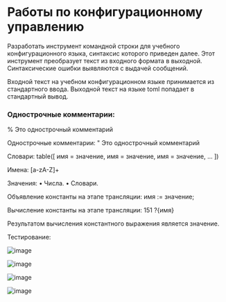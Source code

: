 # Работы по конфигурационному управлению

Разработать инструмент командной строки для учебного конфигурационного языка, синтаксис которого приведен далее. Этот инструмент преобразует текст из входного формата в выходной. Синтаксические ошибки выявляются с выдачей сообщений.

Входной текст на учебном конфигурационном языке принимается из стандартного ввода. Выходной текст на языке toml попадает в стандартный вывод.

### Однострочные комментарии:

% Это однострочный комментарий

Однострочные комментарии:
" Это однострочный комментарий

Словари:
table([
 имя = значение,
 имя = значение,
 имя = значение,
 ...
])

Имена:
[a-zA-Z]+

Значения:
• Числа.
• Словари.

Объявление константы на этапе трансляции:
имя := значение;

Вычисление константы на этапе трансляции:
151
?{имя}

Результатом вычисления константного выражения является значение.

Тестирование:

![image](https://github.com/user-attachments/assets/18053176-eeea-4348-84ed-6dd28a598a18)

![image](https://github.com/user-attachments/assets/3479dae6-d173-4ca4-88c0-b13b36750177)

![image](https://github.com/user-attachments/assets/167da578-26e2-497a-a775-7e953c516778)

![image](https://github.com/user-attachments/assets/0f854bd8-f3f9-4056-bacf-30b1fe88020d)


